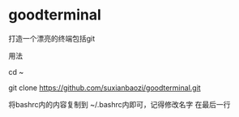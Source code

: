 goodterminal
============

打造一个漂亮的终端包括git


用法

cd ~


git clone https://github.com/suxianbaozi/goodterminal.git

将bashrc内的内容复制到 ~/.bashrc内即可，记得修改名字 在最后一行




